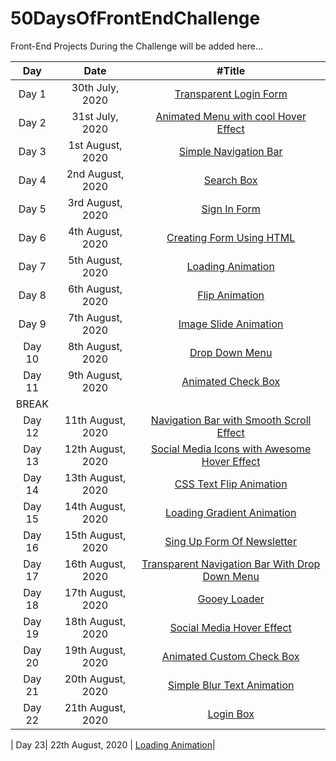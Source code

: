 # 50DaysOfFrontEndChallenge
Front-End Projects During the Challenge will be added here...

| Day  | Date | #Title |
| :---: | :---: | :---: |
| Day 1 | 30th July, 2020 | [Transparent Login Form](https://codepen.io/aakrity17/pen/PoZrezr) |
| Day 2 |  31st July, 2020 | [Animated Menu with cool Hover Effect](https://codepen.io/aakrity17/pen/mdVNJJJ) |
| Day 3 | 1st August, 2020 | [Simple Navigation Bar](https://codepen.io/aakrity17/pen/wvMVyYq) |
| Day 4 | 2nd August, 2020 | [Search Box](https://codepen.io/aakrity17/pen/gOPVNWX) |
| Day 5 | 3rd August, 2020 | [Sign In Form](https://codepen.io/aakrity17/pen/MWygvOe) |
| Day 6 | 4th August, 2020 | [Creating Form Using HTML](https://codepen.io/aakrity17/pen/ExKYePg) |
| Day 7 | 5th August, 2020 | [Loading Animation](https://codepen.io/aakrity17/pen/MWyWrWM) |
| Day 8 | 6th August, 2020 | [Flip Animation](https://codepen.io/aakrity17/pen/rNeaBem) |
| Day 9 | 7th August, 2020 | [Image Slide Animation](https://codepen.io/aakrity17/details/bGpNYjo) |
| Day 10 | 8th August, 2020 | [Drop Down Menu](https://codepen.io/aakrity17/pen/vYGOYOq) |
| Day 11 | 9th August, 2020 | [Animated Check Box](https://codepen.io/aakrity17/pen/MWywjxg) |
| BREAK |
| Day 12| 11th August, 2020 | [Navigation Bar with Smooth Scroll Effect](https://codepen.io/aakrity17/pen/ZEWbWYz) |
| Day 13| 12th August, 2020 | [Social Media Icons with Awesome  Hover Effect](https://codepen.io/aakrity17/pen/qBZOvGg) |
| Day 14| 13th August, 2020 | [CSS Text Flip Animation](https://codepen.io/aakrity17/pen/ExKPLmG) |
| Day 15| 14th August, 2020 | [Loading Gradient Animation](https://codepen.io/aakrity17/pen/MWyyYdP) |
| Day 16| 15th August, 2020 | [Sing Up Form Of Newsletter](https://codepen.io/aakrity17/pen/mdPPqPK) |
| Day 17| 16th August, 2020 | [Transparent Navigation Bar With Drop Down Menu ](https://codepen.io/aakrity17/pen/eYZZXpN) |
| Day 18| 17th August, 2020 | [Gooey Loader](https://codepen.io/aakrity17/pen/OJNXPGb) |
| Day 19| 18th August, 2020 | [Social Media Hover Effect](https://codepen.io/aakrity17/pen/abNZRLg)  |
| Day 20| 19th August, 2020 | [Animated Custom Check Box](https://codepen.io/aakrity17/pen/RwaGxEz)  |
| Day 21| 20th August, 2020 | [Simple Blur Text Animation](https://codepen.io/aakrity17/pen/abNmgep) |
| Day 22| 21th August, 2020 | [Login Box](https://codepen.io/aakrity17/pen/abNBGzB) |

| Day 23| 22th August, 2020 | [Loading Animation](https://codepen.io/aakrity17/pen/wvGobgM)|

